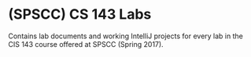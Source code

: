 # (SPSCC) CS 143 Labs
Contains lab documents and working IntelliJ projects for every lab in the CIS 143 course offered at SPSCC (Spring 2017).
